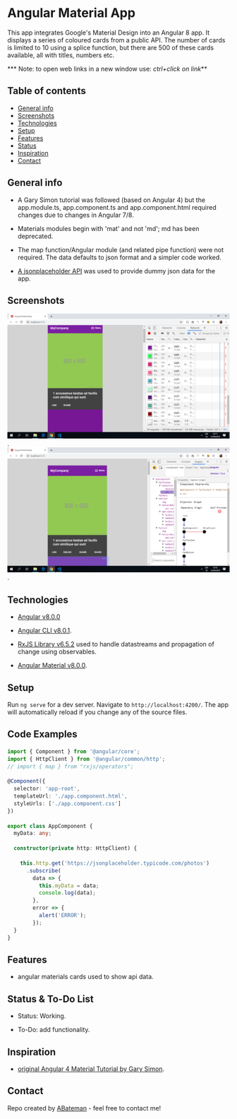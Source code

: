 # Angular Material App

This app integrates Google's Material Design into an Angular 8 app. It displays a series of coloured cards from a public API. The number of cards is limited to 10 using a splice function, but there are 500 of these cards available, all with titles, numbers etc.  

*** Note: to open web links in a new window use: _ctrl+click on link_**

## Table of contents

* [General info](#general-info)
* [Screenshots](#screenshots)
* [Technologies](#technologies)
* [Setup](#setup)
* [Features](#features)
* [Status](#status)
* [Inspiration](#inspiration)
* [Contact](#contact)

## General info

* A Gary Simon tutorial was followed (based on Angular 4) but the app.module.ts, app.component.ts and app.component.html required changes due to changes in Angular 7/8.

* Materials modules begin with 'mat' and not 'md'; md has been deprecated.  

* The map function/Angular module (and related pipe function) were not required. The data defaults to json format and a simpler code worked.

* [A jsonplaceholder API](https://jsonplaceholder.typicode.com/photos) was used to provide dummy json data for the app.

## Screenshots

![Example screenshot](./img/angular-mat-cards.png).
![Example screenshot](./img/mat-cards-augury.png).

## Technologies

* [Angular v8.0.0](https://angular.io/)

* [Angular CLI v8.0.1](https://cli.angular.io/).

* [RxJS Library v6.5.2](https://angular.io/guide/rx-library) used to handle datastreams and propagation of change using observables.

* [Angular Material v8.0.0](https://material.angular.io/).

## Setup

Run `ng serve` for a dev server. Navigate to `http://localhost:4200/`. The app will automatically reload if you change any of the source files.

## Code Examples

```typescript
import { Component } from '@angular/core';
import { HttpClient } from '@angular/common/http';
// import { map } from "rxjs/operators";

@Component({
  selector: 'app-root',
  templateUrl: './app.component.html',
  styleUrls: ['./app.component.css']
})

export class AppComponent {
  myData: any;

  constructor(private http: HttpClient) {

    this.http.get('https://jsonplaceholder.typicode.com/photos')
      .subscribe(
        data => {
          this.myData = data;
          console.log(data);
        },
        error => {
          alert('ERROR');
        });
  }
}

```

## Features

* angular materials cards used to show api data.

## Status & To-Do List

* Status: Working.

* To-Do: add functionality.

## Inspiration

* [original Angular 4 Material Tutorial by Gary Simon](https://coursetro.com/posts/code/67/Angular-4-Material-Tutorial).

## Contact

Repo created by [ABateman](https://www.andrewbateman.org) - feel free to contact me!
